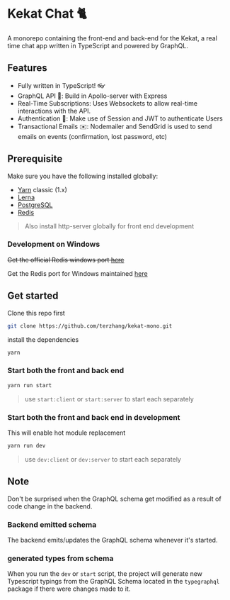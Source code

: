 # Kekat Chat :cat2:

A monorepo containing the front-end and back-end for the Kekat, a real time chat app written in TypeScript and powered by GraphQL.

## Features

- Fully written in TypeScript! :eyeglasses:
- GraphQL API :rocket:: Build in Apollo-server with Express
- Real-Time Subscriptions: Uses Websockets to allow real-time interactions with the API.
- Authentication :key:: Make use of Session and JWT to authenticate Users
- Transactional Emails :envelope:: Nodemailer and SendGrid is used to send emails on events (confirmation, lost password, etc)

## Prerequisite

Make sure you have the following installed globally:

- [Yarn](yarnpkg.com) classic (1.x)
- [Lerna](https://github.com/lerna/lerna)
- [PostgreSQL](https://www.postgresql.org/)
- [Redis](https://redis.io/)

> Also install http-server globally for front end development

### Development on Windows

~~Get the official Redis windows port [here](https://github.com/MicrosoftArchive/redis)~~

Get the Redis port for Windows maintained [here](https://github.com/tporadowski/redis/)

## Get started

Clone this repo first

```bash
git clone https://github.com/terzhang/kekat-mono.git
```

install the dependencies

```bash
yarn
```

### Start both the front and back end

```bash
yarn run start
```

> use `start:client` or `start:server` to start each separately

### Start both the front and back end in development

This will enable hot module replacement

```bash
yarn run dev
```

> use `dev:client` or `dev:server` to start each separately

## Note

Don't be surprised when the GraphQL schema get modified as a result of code change in the backend.

### Backend emitted schema

The backend emits/updates the GraphQL schema whenever it's started.

### generated types from schema

When you run the `dev` or `start` script, the project will generate new Typescript typings from the GraphQL Schema located in the `typegraphql` package if there were changes made to it.
